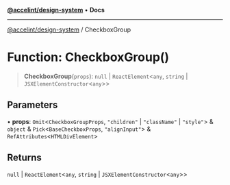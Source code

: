 [**@accelint/design-system**](../README.md) • **Docs**

***

[@accelint/design-system](../README.md) / CheckboxGroup

# Function: CheckboxGroup()

> **CheckboxGroup**(`props`): `null` \| `ReactElement`\<`any`, `string` \| `JSXElementConstructor`\<`any`\>\>

## Parameters

• **props**: `Omit`\<`CheckboxGroupProps`, `"children"` \| `"className"` \| `"style"`\> & `object` & `Pick`\<`BaseCheckboxProps`, `"alignInput"`\> & `RefAttributes`\<`HTMLDivElement`\>

## Returns

`null` \| `ReactElement`\<`any`, `string` \| `JSXElementConstructor`\<`any`\>\>
